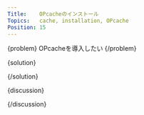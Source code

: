 ```yaml
---
Title:    OPcacheのインストール
Topics:   cache, installation, OPcache
Position: 15
---
```


{problem}
OPcacheを導入したい
{/problem}

{solution}

{/solution}

{discussion}

{/discussion}
